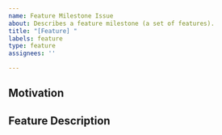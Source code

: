 ```yaml
---
name: Feature Milestone Issue
about: Describes a feature milestone (a set of features).
title: "[Feature] "
labels: feature
type: feature
assignees: ''

---
```

## Motivation

## Feature Description


